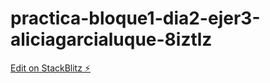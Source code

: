 # practica-bloque1-dia2-ejer3-aliciagarcialuque-8iztlz

[Edit on StackBlitz ⚡️](https://stackblitz.com/edit/practica-bloque1-dia2-ejer3-aliciagarcialuque-8iztlz)